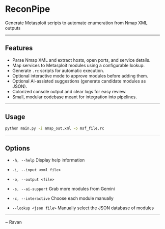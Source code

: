 # ReconPipe
Generate Metasploit scripts to automate enumeration from Nmap XML outputs


---

## Features

- Parse Nmap XML and extract hosts, open ports, and service details.
- Map services to Metasploit modules using a configurable lookup.
- Generate `.rc` scripts for automatic execution.
- Optional interactive mode to approve modules before adding them.
- Optional AI-assisted suggestions (generate candidate modules as JSON).
- Colorized console output and clear logs for easy review.
- Small, modular codebase meant for integration into pipelines.

---

## Usage

```bash
python main.py -i nmap_out.xml -o msf_file.rc 
```

---

## Options

- `-h, --help` Display help information
- `-i, --input <xml file>` 
- `-o, --output <file>`
- `-s, --ai-support` Grab more modules from Gemini
- `-c, --interactive` Choose each module manually

- `--lookup <json file>` Manually select the JSON database of modules

---

~ Ravan 